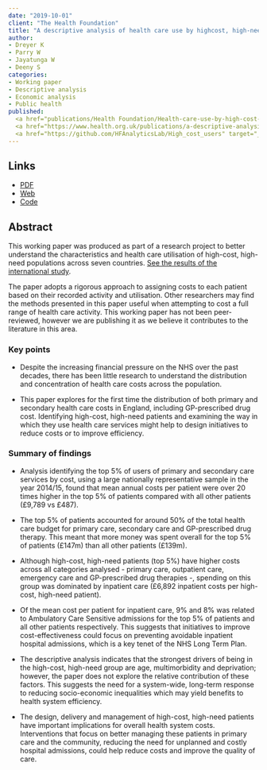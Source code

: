 ```yaml
---
date: "2019-10-01"
client: "The Health Foundation"
title: "A descriptive analysis of health care use by highcost, high-need patients in England"
author:
- Dreyer K
- Parry W
- Jayatunga W
- Deeny S
categories:
- Working paper
- Descriptive analysis
- Economic analysis
- Public health
published:
  <a href="publications/Health Foundation/Health-care-use-by-high-cost-high-need-patients-WP07.pdf" target="_blank">PDF</a></br>
  <a href="https://www.health.org.uk/publications/a-descriptive-analysis-of-health-care-use-by-high-cost-high-need-patients-in-england" target="_blank">Web</a></br>
  <a href="https://github.com/HFAnalyticsLab/High_cost_users" target="_blank">Code</a>
---
```


## Links

* <a href="publications/Health Foundation/Health-care-use-by-high-cost-high-need-patients-WP07.pdf" target="_blank">PDF</a></br>
* <a href="https://www.health.org.uk/publications/a-descriptive-analysis-of-health-care-use-by-high-cost-high-need-patients-in-england" target="_blank">Web</a></br>
* <a href="https://github.com/HFAnalyticsLab/High_cost_users" target="_blank">Code</a>



## Abstract

This working paper was produced as part of a research project to better understand the characteristics and health care utilisation of high-cost, high-need populations across seven countries. [See the results of the international study](https://journals.plos.org/plosone/article?id=10.1371/journal.pone.0217353).

The paper adopts a rigorous approach to assigning costs to each patient based on their recorded activity and utilisation. Other researchers may find the methods presented in this paper useful when attempting to cost a full range of health care activity. This working paper has not been peer-reviewed, however we are publishing it as we believe it contributes to the literature in this area.

### Key points

- Despite the increasing financial pressure on the NHS over the past decades, there has been little research to understand the distribution and concentration of health care costs across the population.

- This paper explores for the first time the distribution of both primary and secondary health care costs in England, including GP-prescribed drug cost. Identifying high-cost, high-need patients and examining the way in which they use health care services might help to design initiatives to reduce costs or to improve efficiency.

### Summary of findings

- Analysis identifying the top 5% of users of primary and secondary care services by cost, using a large nationally representative sample in the year 2014/15, found that mean annual costs per patient were over 20 times higher in the top 5% of patients compared with all other patients (£9,789 vs £487).

- The top 5% of patients accounted for around 50% of the total health care budget for primary care, secondary care and GP-prescribed drug therapy. This meant that more money was spent overall for the top 5% of patients (£147m) than all other patients (£139m).

- Although high-cost, high-need patients (top 5%) have higher costs across all categories analysed - primary care, outpatient care, emergency care and GP-prescribed drug therapies -, spending on this group was dominated by inpatient care (£6,892 inpatient costs per high-cost, high-need patient).

- Of the mean cost per patient for inpatient care, 9% and 8% was related to Ambulatory Care Sensitive admissions for the top 5% of patients and all other patients respectively. This suggests that initiatives to improve cost-effectiveness could focus on preventing avoidable inpatient hospital admissions, which is a key tenet of the NHS Long Term Plan.

- The descriptive analysis indicates that the strongest drivers of being in the high-cost, high-need group are age, multimorbidity and deprivation; however, the paper does not explore the relative contribution of these factors. This suggests the need for a system-wide, long-term response to reducing socio-economic inequalities which may yield benefits to health system efficiency.

- The design, delivery and management of high-cost, high-need patients have important implications for overall health system costs. Interventions that focus on better managing these patients in primary care and the community, reducing the need for unplanned and costly hospital admissions, could help reduce costs and improve the quality of care.

